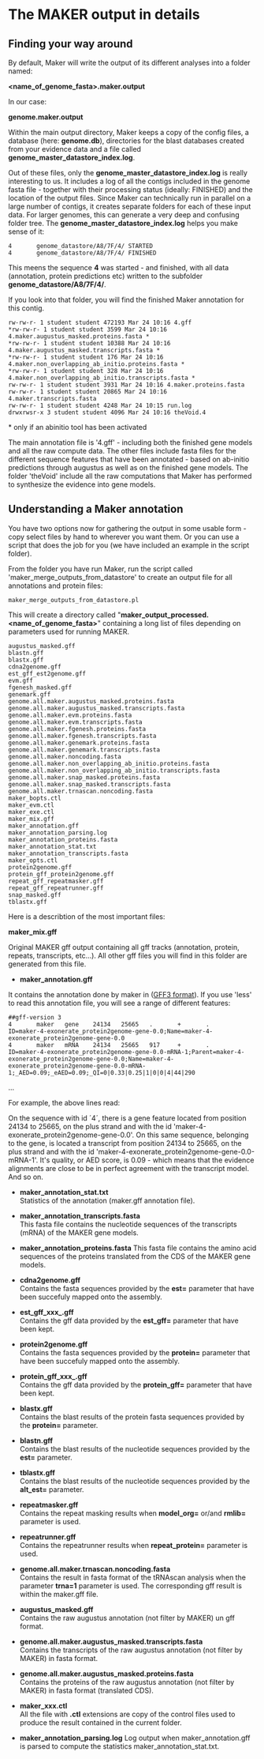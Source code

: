 # The MAKER output in details

## Finding your way around

By default, Maker will write the output of its different analyses into a folder named:

**&lt;name\_of\_genome\_fasta&gt;.maker.output**

In our case:

**genome.maker.output**

Within the main output directory, Maker keeps a copy of the config files, a database (here: **genome.db**), directories for the blast databases created from your evidence data and a file called **genome\_master\_datastore\_index.log**.

Out of these files, only the **genome\_master\_datastore\_index.log** is really interesting to us. It includes a log of all the contigs included in the genome fasta file - together with their processing status (ideally: FINISHED) and the location of the output files. Since Maker can technically run in parallel on a large number of contigs, it creates separate folders for each of these input data. For larger genomes, this can generate a very deep and confusing folder tree. The **genome\_master\_datastore\_index.log** helps you make sense of it:
```
4       genome_datastore/A8/7F/4/ STARTED  
4       genome_datastore/A8/7F/4/ FINISHED
```
This meens the sequence **4** was started - and finished, with all data (annotation, protein predictions etc) written to the subfolder **genome\_datastore/A8/7F/4/**.

If you look into that folder, you will find the finished Maker annotation for this contig.
```
rw-rw-r- 1 student student 472193 Mar 24 10:16 4.gff
*rw-rw-r- 1 student student 3599 Mar 24 10:16 4.maker.augustus_masked.proteins.fasta *
*rw-rw-r- 1 student student 10388 Mar 24 10:16 4.maker.augustus_masked.transcripts.fasta *
*rw-rw-r- 1 student student 176 Mar 24 10:16 4.maker.non_overlapping_ab_initio.proteins.fasta * 
*rw-rw-r- 1 student student 328 Mar 24 10:16 4.maker.non_overlapping_ab_initio.transcripts.fasta *
rw-rw-r- 1 student student 3931 Mar 24 10:16 4.maker.proteins.fasta
rw-rw-r- 1 student student 20865 Mar 24 10:16 4.maker.transcripts.fasta
rw-rw-r- 1 student student 4248 Mar 24 10:15 run.log
drwxrwsr-x 3 student student 4096 Mar 24 10:16 theVoid.4
```
\* only if an abinitio tool has been activated

The main annotation file is '4.gff' - including both the finished gene models and all the raw compute data. The other files include fasta files for the different sequence features that have been annotated - based on ab-initio predictions through augustus as well as on the finished gene models. The folder 'theVoid' include all the raw computations that Maker has performed to synthesize the evidence into gene models.

## Understanding a Maker annotation

You have two options now for gathering the output in some usable form - copy select files by hand to wherever you want them. Or you can use a script that does the job for you (we have included an example in the script folder).

From the folder you have run Maker, run the script called 'maker\_merge\_outputs\_from\_datastore' to create an output file for all annotations and protein files:
```
maker_merge_outputs_from_datastore.pl 
```
This will create a directory called "**maker_output_processed.<name_of_genome_fasta>**" containing a long list of files depending on parameters used for running MAKER.  

```
augustus_masked.gff
blastn.gff
blastx.gff
cdna2genome.gff
est_gff_est2genome.gff
evm.gff
fgenesh_masked.gff
genemark.gff
genome.all.maker.augustus_masked.proteins.fasta
genome.all.maker.augustus_masked.transcripts.fasta
genome.all.maker.evm.proteins.fasta
genome.all.maker.evm.transcripts.fasta
genome.all.maker.fgenesh.proteins.fasta
genome.all.maker.fgenesh.transcripts.fasta
genome.all.maker.genemark.proteins.fasta
genome.all.maker.genemark.transcripts.fasta
genome.all.maker.noncoding.fasta
genome.all.maker.non_overlapping_ab_initio.proteins.fasta
genome.all.maker.non_overlapping_ab_initio.transcripts.fasta
genome.all.maker.snap_masked.proteins.fasta
genome.all.maker.snap_masked.transcripts.fasta
genome.all.maker.trnascan.noncoding.fasta
maker_bopts.ctl
maker_evm.ctl
maker_exe.ctl
maker_mix.gff
maker_annotation.gff
maker_annotation_parsing.log
maker_annotation_proteins.fasta
maker_annotation_stat.txt
maker_annotation_transcripts.fasta
maker_opts.ctl
protein2genome.gff
protein_gff_protein2genome.gff
repeat_gff_repeatmasker.gff
repeat_gff_repeatrunner.gff
snap_masked.gff
tblastx.gff
```

Here is a describtion of the most important files:

 **maker_mix.gff** 

Original MAKER gff output containing all gff tracks (annotation, protein, repeats, transcripts, etc...). All other gff files you will find in this folder are generated from this file.

 * **maker_annotation.gff** 

It contains the annotation done by maker in ([GFF3 format](http://www.sequenceontology.org/gff3.shtml)). If you use 'less' to read this annotation file, you will see a range of different features:
```
##gff-version 3  
4       maker   gene    24134   25665   .       +       .       ID=maker-4-exonerate_protein2genome-gene-0.0;Name=maker-4-exonerate_protein2genome-gene-0.0
4       maker   mRNA    24134   25665   917     +       .       ID=maker-4-exonerate_protein2genome-gene-0.0-mRNA-1;Parent=maker-4-exonerate_protein2genome-gene-0.0;Name=maker-4-exonerate_protein2genome-gene-0.0-mRNA-1;_AED=0.09;_eAED=0.09;_QI=0|0.33|0.25|1|0|0|4|44|290
```
...

For example, the above lines read:

On the sequence with id ´4´, there is a gene feature located from position 24134 to 25665, on the plus strand and with the id 'maker-4-exonerate\_protein2genome-gene-0.0'. 
On this same sequence, belonging to the gene, is located a transcript from position 24134 to 25665, on the plus strand and with the id 'maker-4-exonerate\_protein2genome-gene-0.0-mRNA-1'. It's quality, or AED score, is 0.09 - which means that the evidence alignments are close to be in perfect agreement with the transcript model.
And so on.

 * **maker_annotation_stat.txt**  
Statistics of the annotation (maker.gff annotation file).

 * **maker_annotation_transcripts.fasta**  
This fasta file contains the nucleotide sequences of the transcripts (mRNA) of the MAKER gene models.

 * **maker_annotation_proteins.fasta** 
This fasta file contains the amino acid sequences of the proteins translated from the CDS of the MAKER gene models.

 * **cdna2genome.gff**  
Contains the fasta sequences provided by the **est=** parameter that have been succefuly mapped onto the assembly.

 * **est_gff_xxx_.gff**  
Contains the gff data provided by the **est_gff=** parameter that have been kept.

 * **protein2genome.gff**  
Contains the fasta sequences provided by the **protein=** parameter that have been succefuly mapped onto the assembly.

 * **protein_gff_xxx_.gff**  
Contains the gff data provided by the **protein_gff=** parameter that have been kept.

 * **blastx.gff**  
Contains the blast results of the protein fasta sequences provided by the **protein=** parameter.

 * **blastn.gff**  
Contains the blast results of the nucleotide sequences provided by the **est=** parameter.

 * **tblastx.gff**  
Contains the blast results of the nucleotide sequences provided by the **alt_est=** parameter.

 * **repeatmasker.gff**  
Contains the repeat masking results when **model_org=**  or/and  **rmlib=**  parameter is used.

 * **repeatrunner.gff**  
Contains the repeatrunner results when **repeat_protein=** parameter is used.

 * **genome.all.maker.trnascan.noncoding.fasta**  
Contains the result in fasta format of the tRNAscan analysis when the parameter **trna=1** parameter is used. The corresponding gff result is within the maker.gff file.

 * **augustus_masked.gff**  
Contains the raw augustus annotation (not filter by MAKER) un gff format.

 * **genome.all.maker.augustus_masked.transcripts.fasta**  
Contains the transcripts of the raw augustus annotation (not filter by MAKER) in fasta format.

 * **genome.all.maker.augustus_masked.proteins.fasta**  
Contains the proteins of the raw augustus annotation (not filter by MAKER) in fasta format (translated CDS).

 * **maker_xxx.ctl**  
All the file with **.ctl** extensions are copy of the control files used to produce the result contained in the current folder.

 * **maker_annotation_parsing.log**
Log output when maker_annotation.gff is parsed to compute the statistics maker_annotation_stat.txt.

